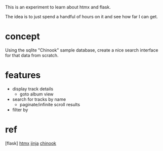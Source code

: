 This is an experiment to learn about htmx and flask.

The idea is to just spend a handful of hours on it and see how far I can get.

# concept
Using the sqlite "Chinook" sample database, create a nice search interface for that data from scratch.

# features
* display track details
    * goto album view
* search for tracks by name
    * paginate/infinite scroll results
* filter by 

# ref
[flask]
[htmx](https://htmx.org/)
[jinja](https://jinja.palletsprojects.com/en/stable/)
[chinook](https://www.sqlitetutorial.net/sqlite-sample-database/)

